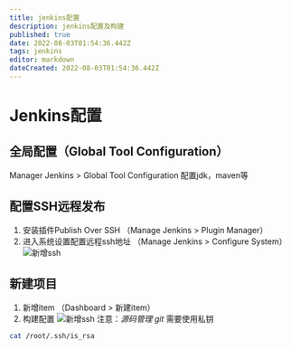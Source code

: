 ```yaml
---
title: jenkins配置
description: jenkins配置及构建
published: true
date: 2022-08-03T01:54:36.442Z
tags: jenkins
editor: markdown
dateCreated: 2022-08-03T01:54:36.442Z
---
```


# Jenkins配置

## 全局配置（Global Tool Configuration）
Manager Jenkins > Global Tool Configuration
配置jdk，maven等

## 配置SSH远程发布

1. 安装插件Publish Over SSH （Manage Jenkins > Plugin Manager）
2. 进入系统设置配置远程ssh地址 （Manage Jenkins > Configure System）
![新增ssh](http://124.221.239.207:9000/wiki/jenkins_ssh_setting.png)

## 新建项目
1. 新增item （Dashboard > 新建item）
2. 构建配置
![新增ssh](http://124.221.239.207:9000/wiki/item_setting.jpeg)
注意：*源码管理 git* 需要使用私钥
```bash
cat /root/.ssh/is_rsa
```


